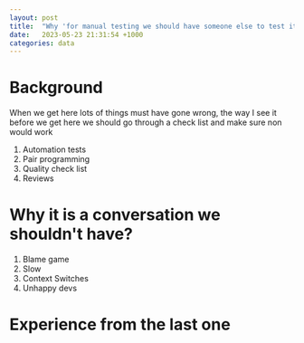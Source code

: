 ```yaml
---
layout: post
title:  "Why 'for manual testing we should have someone else to test it" is the conversation we shouldn't have
date:   2023-05-23 21:31:54 +1000
categories: data
---
```

# Background

When we get here lots of things must have gone wrong, the way I see it before we get here we should go through a check list and make sure non would work

1) Automation tests
2) Pair programming
3) Quality check list
4) Reviews


# Why it is a conversation we shouldn't have?
1) Blame game
2) Slow
3) Context Switches
4) Unhappy devs

# Experience from the last one


